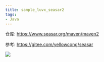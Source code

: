 ```yaml
---
title: sample_luvx_seasar2
tags:
- Java
---
```

<!-- TOC -->


<!-- /TOC -->



仓库:
https://www.seasar.org/maven/maven2


参考:
https://gitee.com/yellowcong/seasar




[![](https://static.segmentfault.com/v-5b1df2a7/global/img/creativecommons-cc.svg)](https://creativecommons.org/licenses/by-nc-nd/4.0/)
